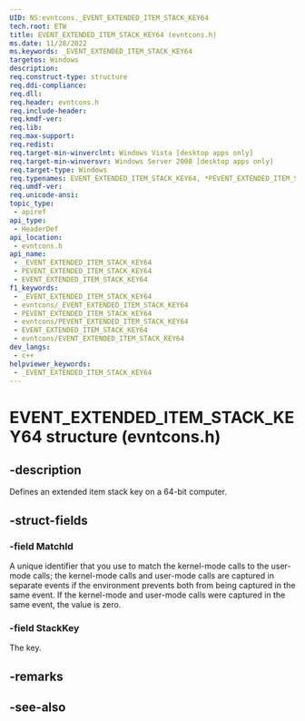 ```yaml
---
UID: NS:evntcons._EVENT_EXTENDED_ITEM_STACK_KEY64
tech.root: ETW
title: EVENT_EXTENDED_ITEM_STACK_KEY64 (evntcons.h)
ms.date: 11/28/2022
ms.keywords: _EVENT_EXTENDED_ITEM_STACK_KEY64
targetos: Windows
description: 
req.construct-type: structure
req.ddi-compliance: 
req.dll: 
req.header: evntcons.h
req.include-header: 
req.kmdf-ver: 
req.lib: 
req.max-support: 
req.redist: 
req.target-min-winverclnt: Windows Vista [desktop apps only]
req.target-min-winversvr: Windows Server 2008 [desktop apps only]
req.target-type: Windows
req.typenames: EVENT_EXTENDED_ITEM_STACK_KEY64, *PEVENT_EXTENDED_ITEM_STACK_KEY64
req.umdf-ver: 
req.unicode-ansi: 
topic_type:
 - apiref
api_type:
 - HeaderDef
api_location:
 - evntcons.h
api_name:
 - _EVENT_EXTENDED_ITEM_STACK_KEY64
 - PEVENT_EXTENDED_ITEM_STACK_KEY64
 - EVENT_EXTENDED_ITEM_STACK_KEY64
f1_keywords:
 - _EVENT_EXTENDED_ITEM_STACK_KEY64
 - evntcons/_EVENT_EXTENDED_ITEM_STACK_KEY64
 - PEVENT_EXTENDED_ITEM_STACK_KEY64
 - evntcons/PEVENT_EXTENDED_ITEM_STACK_KEY64
 - EVENT_EXTENDED_ITEM_STACK_KEY64
 - evntcons/EVENT_EXTENDED_ITEM_STACK_KEY64
dev_langs:
 - c++
helpviewer_keywords:
 - _EVENT_EXTENDED_ITEM_STACK_KEY64
---
```


# EVENT_EXTENDED_ITEM_STACK_KEY64 structure (evntcons.h)

## -description

Defines an extended item stack key on a 64-bit computer.

## -struct-fields

### -field MatchId

A unique identifier that you use to match the kernel-mode calls to the user-mode calls; the kernel-mode calls and user-mode calls are captured in separate events if the environment prevents both from being captured in the same event. If the kernel-mode and user-mode calls were captured in the same event, the value is zero.

### -field StackKey

The key.

## -remarks

## -see-also
